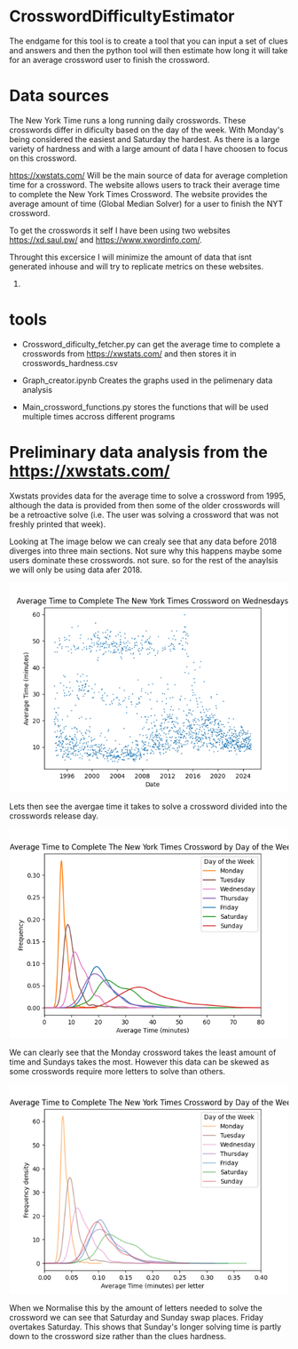 # CrosswordDifficultyEstimator
The endgame for this tool is to create a tool that you can input a set of clues and answers and then the python tool will then estimate how long it will take for an average crossword user to finish the crossword.

# Data sources

The New York Time runs a long running daily crosswords. These crosswords differ in dificulty based on the day of the week. With Monday's being considered the easiest and Saturday the hardest. As there is a large variety of hardness and with a large amount of data I have choosen to focus on this crossword.


https://xwstats.com/ Will be the main source of data for average completion time for a crossword. The website allows users to track their average time to complete the New York Times Crossword. The website provides the average amount of time (Global Median Solver) for a user to finish the NYT crossword.

To get the crosswords it self I have been using two websites https://xd.saul.pw/ and https://www.xwordinfo.com/. 


Throught this excersice I will minimize the amount of data that isnt generated inhouse and will try to replicate metrics on these websites.


1. 

# tools
- Crossword_dificulty_fetcher.py can get the average time to complete a crosswords from https://xwstats.com/ and then stores it in crosswords_hardness.csv

- Graph_creator.ipynb Creates the graphs used in the pelimenary data analysis 

- Main_crossword_functions.py stores the functions that will be used multiple times accross different programs

# Preliminary data analysis from the https://xwstats.com/

Xwstats provides data for the average time to solve a crossword from 1995, although the data is provided from then some of the older crosswords will be a retroactive solve (i.e. The user was solving a crossword that was not freshly printed that week). 

Looking at The image below we can crealy see that any data before 2018 diverges into three main sections. Not sure why this happens maybe some users dominate these crosswords. not sure. so for the rest of the anaylsis we will only be using data afer 2018.

![image](Images/Average%20time%20to%20complete%20the%20crossword%20on%20Wednesdays.png)

Lets then see the avergae time it takes to solve a crossword divided into the crosswords release day.

![image](Images/average_time_by_day.png)

We can clearly see that the Monday crossword takes the least amount of time and Sundays takes the most. However this data can be skewed as some crosswords require more letters to solve than others.

![image](Images/crossword_time_per_letter_by_day.png)

When we Normalise this by the amount of letters needed to solve the crossword we can see that Saturday and Sunday swap places. Friday overtakes Saturday. This shows that Sunday's longer solving time is partly down to the crossword size rather than the clues hardness.